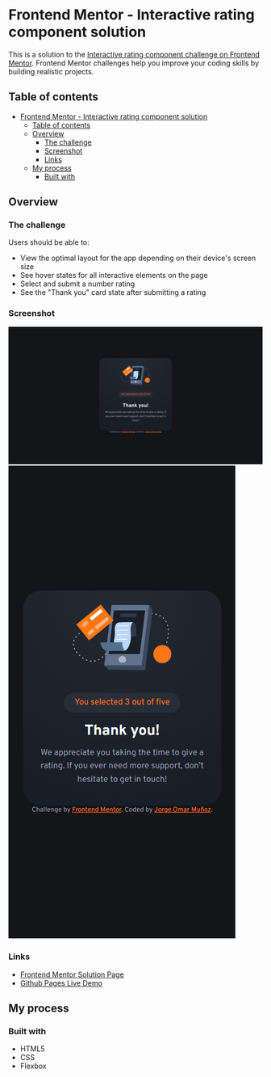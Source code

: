 # Frontend Mentor - Interactive rating component solution

This is a solution to the [Interactive rating component challenge on Frontend Mentor](https://www.frontendmentor.io/challenges/interactive-rating-component-koxpeBUmI). Frontend Mentor challenges help you improve your coding skills by building realistic projects. 

## Table of contents

- [Frontend Mentor - Interactive rating component solution](#frontend-mentor---interactive-rating-component-solution)
  - [Table of contents](#table-of-contents)
  - [Overview](#overview)
    - [The challenge](#the-challenge)
    - [Screenshot](#screenshot)
    - [Links](#links)
  - [My process](#my-process)
    - [Built with](#built-with)

## Overview

### The challenge

Users should be able to:

- View the optimal layout for the app depending on their device's screen size
- See hover states for all interactive elements on the page
- Select and submit a number rating
- See the "Thank you" card state after submitting a rating

### Screenshot

![Desktop Design](./1440p-wide.png)
![Mobile Design](./375p-wide.png)

### Links

- [Frontend Mentor Solution Page](https://www.frontendmentor.io/solutions/interactive-rating-component-using-html-and-css-Aje6OVyIJ)
- [Github Pages Live Demo](https://jorgemunozcerda.github.io/fm-newbie-interactive-rating-component/)

## My process

### Built with

- HTML5
- CSS
- Flexbox
